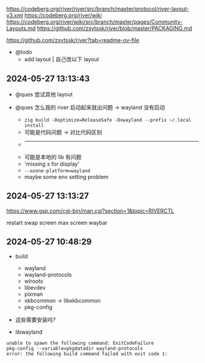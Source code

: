 https://codeberg.org/river/river/src/branch/master/protocol/river-layout-v3.xml
https://codeberg.org/river/wiki
https://codeberg.org/river/wiki/src/branch/master/pages/Community-Layouts.md
https://github.com/zsytssk/river/blob/master/PACKAGING.md

https://github.com/zsytssk/river?tab=readme-ov-file

- @todo
  - add layout | 自己改以下 layout

## 2024-05-27 13:13:43

- @ques 尝试其他 layout

- @ques 怎么我的 river 启动起来就出问题 -> wayland 没有启动
  - `zig build -Doptimize=ReleaseSafe -Dxwayland --prefix ~/.local install`
  - 可能是代码问题 -> 对比代码区别
  - ***
  - 可能是本地的 lib 有问题
  - 'missing x for display'
  - `--ozone-platform=wayland`
  - maybe some env setting problem

## 2024-05-27 13:13:27

https://www.gsp.com/cgi-bin/man.cgi?section=1&topic=RIVERCTL

restart
swap screen
max screen
waybar

## 2024-05-27 10:48:29

- build

  - wayland
  - wayland-protocols
  - wlroots
  - libevdev
  - pixman
  - xkbcommon -> libxkbcommon
  - pkg-config

- 这些需要安装吗?
- libwayland

```
unable to spawn the following command: ExitCodeFailure
pkg-config --variable=pkgdatadir wayland-protocols
error: the following build command failed with exit code 1:
```
